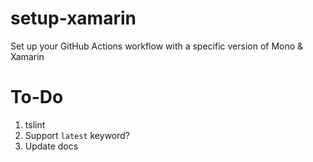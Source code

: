 # setup-xamarin
Set up your GitHub Actions workflow with a specific version of Mono &amp; Xamarin


# To-Do
1. tslint
2. Support `latest` keyword?
3. Update docs